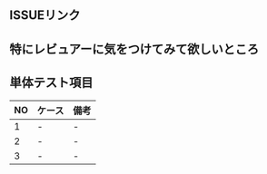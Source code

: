## ISSUEリンク

## 特にレビュアーに気をつけてみて欲しいところ

## 単体テスト項目

| NO | ケース | 備考 |
| --- | --- | --- |
| 1 | - | - |
| 2 | - | - |
| 3 | - | - |
